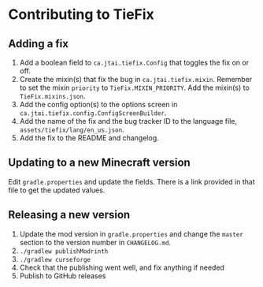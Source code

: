 # Contributing to TieFix

## Adding a fix

1. Add a boolean field to `ca.jtai.tiefix.Config` that toggles the fix on or off.
2. Create the mixin(s) that fix the bug in `ca.jtai.tiefix.mixin`. Remember to set the mixin `priority` to `TieFix.MIXIN_PRIORITY`. Add the mixin(s) to `TieFix.mixins.json`.
3. Add the config option(s) to the options screen in `ca.jtai.tiefix.config.ConfigScreenBuilder`.
4. Add the name of the fix and the bug tracker ID to the language file, `assets/tiefix/lang/en_us.json`.
5. Add the fix to the README and changelog.

## Updating to a new Minecraft version

Edit `gradle.properties` and update the fields. There is a link provided in that file to get the updated values.

## Releasing a new version

1. Update the mod version in `gradle.properties` and change the `master` section to the version number in `CHANGELOG.md`.
2. `./gradlew publishModrinth`
3. `./gradlew curseforge`
4. Check that the publishing went well, and fix anything if needed
5. Publish to GitHub releases
